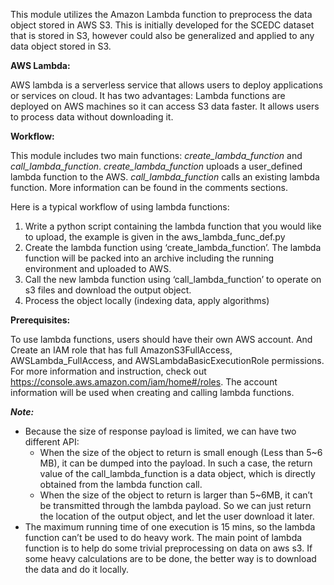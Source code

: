 This module utilizes the Amazon Lambda function to preprocess the data object stored in AWS S3. This is initially developed for the SCEDC dataset that is stored in S3, however could also be generalized and applied to any data object stored in S3. 

**AWS Lambda:**

AWS lambda is a serverless service that allows users to deploy applications or services on cloud. It has two advantages:
Lambda  functions are deployed on AWS machines so it can access S3 data faster. 
It allows users to process data without downloading it.

**Workflow:**

This module includes two main functions: _create_lambda_function_ and _call_lambda_function_. 
_create_lambda_function_ uploads a user_defined lambda function to the AWS. _call_lambda_function_ calls an existing lambda function. More information can be found in the comments sections.

Here is a typical workflow of using lambda functions:
1. Write a python script containing the lambda function that you would like to upload, the example is given in the aws_lambda_func_def.py
2. Create the lambda function using ‘create_lambda_function’. The lambda function will be packed into an archive including the running environment and uploaded to AWS.
3. Call the new lambda function using ‘call_lambda_function’ to operate on s3 files and download the output object.
4. Process the object locally (indexing data, apply algorithms)

**Prerequisites:**

To use lambda functions, users should have their own AWS account. And Create an IAM role that has full AmazonS3FullAccess, AWSLambda_FullAccess, and AWSLambdaBasicExecutionRole permissions. For more information and instruction, check out https://console.aws.amazon.com/iam/home#/roles. The account information will be used when creating and calling lambda functions.

***Note:***
* Because the size of response payload is limited, we can have two different API: 
    * When the size of the object to return is small enough (Less than 5~6 MB), it can be dumped into the payload. In such a case, the return value of the call_lambda_function is a data object, which is directly obtained from the lambda function call.
    * When the size of the object to return is larger than 5~6MB, it can’t be transmitted through the lambda payload. So we can just return the location of the output object, and let the user download it later. 
* The maximum running time of one execution is 15 mins, so the lambda function can’t be used to do heavy work. The main point of  lambda function is to help do some trivial preprocessing on data on aws s3. If some heavy calculations are to be done, the better way is to download the data and do it locally.
